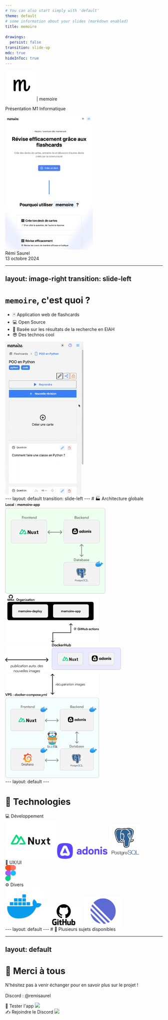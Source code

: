 ```yaml
---
# You can also start simply with 'default'
theme: default
# some information about your slides (markdown enabled)
title: memoire

drawings:
  persist: false
transition: slide-up
mdc: true
hideInToc: true
---
```


<div class='text-6xl relative -ml-6 flex items-center gap-2'>
<img src='./assets/memoire.png' width='96' class='mt-2' /> |
memoire
</div>

Présentation M1 Informatique

<img src='./assets/landing.png' width='280' class='absolute right-12 top-6' />
<div class='absolute bottom-4 text-sm'>  Rémi Saurel </div>
<div class='absolute bottom-4 right-16 text-sm'> 13 octobre 2024 </div>

<!--
Bonsoir à tous et merci pour l'invitation.
-->

---
layout: image-right
transition: slide-left
---

# `memoire`, c'est quoi ?

<ul class='text-xl'>
  <li v-click>🃏 Application web de flashcards</li>
  <li v-click>💻 Open Source</li>
  <li v-click>🔬 Basée sur les résultats de la recherche en EIAH</li>
  <li v-click>😎 Des technos cool </li>
</ul>

<img src='./assets/demo.gif' width='250' class='absolute right-16 top-8' />

<div class='absolute bottom-2 right-4 text-sm'>
  <SlideCurrentNo />
</div>
<!--
NOTES
-->
---
layout: default
transition: slide-left
---
# 🏭 Architecture globale

  <div v-click v-motion
    :initial="{ x: 30, y: 250 }"
    :enter="{ x: 30, y: 150 }"
  >
    <img src='./assets/archi/local.png' width='320'>
  </div>
  <div v-click v-motion
    :initial="{ x: -50 }"
    :enter="{ x: 30, y: -290 }"
  >
    <img src='./assets/archi/github.png' width='300'>
  </div>
  <div v-click v-motion
    :initial="{ x: 900 }"
    :enter="{ x: 330, y: -440 }"
  >
    <img src='./assets/archi/dockerhub.png' width='370'>
  </div>
  <div v-click v-motion
    :initial="{ x: 440, y: -100 }"
    :enter="{ x: 440, y: -445 }"
  >
    <img src='./assets/archi/vps.png' width='300'>
  </div>

<div class='absolute bottom-2 right-4 text-sm'>
  <SlideCurrentNo />
</div>
---
layout: default
---

# 🤖 Technologies

<div class='pt-4 flex flex-col gap-2'>

  <div v-click v-motion
    :initial="{ x: -50 }"
    :enter="{ x: 0 }"
  >
    <span class='text-2xl font-semibold'> 💻 Développement </span>
    <div class='flex items-center gap-8'> 
      <img src='./assets/nuxt.webp' width='162'>
      <img src='./assets/adonis.png' width='162'>
      <img src='./assets/postgresql.png' width='102'>
    </div> 
  </div>

  <div v-click v-motion
    :initial="{ x: -50 }"
    :enter="{ x: 700, y: -160 }"
  >
    <span class='text-2xl font-semibold'> 🎨 UX/UI </span>
    <div class='flex items-center gap-8 py-4'> 
      <img src='./assets/figma.svg' width='34'>
    </div> 
  </div>

  <div v-click v-motion
    :initial="{ x: -50 }"
    :enter="{ x: 0, y: -100 }"
  >
    <span class='text-2xl font-semibold'> ⚙️ Divers </span>
    <div class='flex items-center gap-8'> 
      <img src='./assets/docker.png' width='122'>
      <img src='./assets/github.png' width='122'>
      <img src='./assets/linear.webp' width='122'>
    </div> 
  </div>

</div>

<div class='absolute bottom-2 right-4 text-sm'>
  <SlideCurrentNo />
</div>
<!-- 
Technos récentes mais suffisamment stable pour des projets sur le moyen-long terme mais aussi pour le marché du travail. 
-->
---
layout: default
---
# 🤯 Plusieurs sujets disponibles

<div class='grid grid-cols-2 gap-4 pt-6'>
  <ProjectCard v-click>
    <template #title>
      <span>Gamification</span>
    </template>
    <template #tags>
      <Tag v-for='tag in ["Design", "Dev", "Archi"]' :key='tag' :content='tag' />
    </template>
    <template #description>
      <span>Basé sur les recommendations de la recherche : ajout de badges, gestion d'amis, expérience de révision, etc.</span>
    </template>
  </ProjectCard>
  <ProjectCard v-click>
    <template #title>
      <span>LLM & création de contenu auto.</span>
    </template>
    <template #tags>
      <Tag v-for='tag in ["IA", "Dev", "Design"]' :key='tag' :content='tag' />
    </template>
    <template #description>
      <span>Utilisation de LLM et IA (<code>Mistral</code>++) pour générer des flashcards (avec un agent ?)</span>
    </template>
  </ProjectCard>
  <ProjectCard v-click>
    <template #title>
      <span>Prototype app mobile</span>
    </template>
    <template #tags>
      <Tag v-for='tag in ["Dev", "Design", "Mobile"]' :key='tag' :content='tag' />
    </template>
    <template #description>
      <span>Prototype app mobile : Swift / Kotlin OU React Native, développement <span class='italic'>isolé</span> (API facilement utilisable)</span>
    </template>
  </ProjectCard>
  <ProjectCard v-click>
    <template #title>
      <span>Divers</span>
    </template>
    <template #tags>
      <Tag v-for='tag in ["Dev", "Archi", "Design"]' :key='tag' :content='tag' />
    </template>
    <template #description>
      <span>Création de contenu, Gestion d'échéances, Gestion de l'import, Mode collaboratif (multijoueur)</span>
    </template>
  </ProjectCard>
</div>

<div class='absolute bottom-2 right-4 text-sm'>
  <SlideCurrentNo />
</div>

<!-- 
NOTES
-->

---
layout: default
---

# 👋 Merci à tous

N'hésitez pas à venir échanger pour en savoir plus sur le projet !\
\
Discord : @remisaurel

<div class='flex justify-center gap-24 mt-12'>
  <div class='flex flex-col gap-1'>
    🚀 Tester l'app
    <img src='/assets/qr-code.png' width='270'/>
  </div>
  <div class='flex flex-col gap-1'>
    ✍️ Rejoindre le Discord
    <img src='/assets/qr-code-discord.png' width='270'/>
  </div>
</div>
